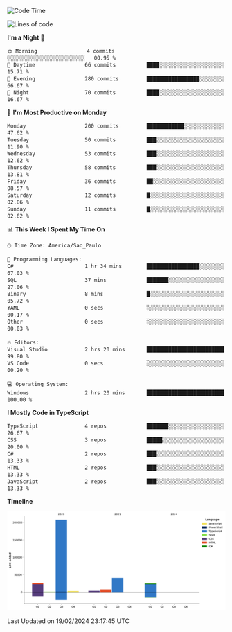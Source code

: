 <!--START_SECTION:waka-->
![Code Time](http://img.shields.io/badge/Code%20Time-2%2C305%20hrs%2038%20mins-blue)

![Lines of code](https://img.shields.io/badge/From%20Hello%20World%20I%27ve%20Written-310.5%20thousand%20lines%20of%20code-blue)

**I'm a Night 🦉** 

```text
🌞 Morning                4 commits           ░░░░░░░░░░░░░░░░░░░░░░░░░   00.95 % 
🌆 Daytime                66 commits          ████░░░░░░░░░░░░░░░░░░░░░   15.71 % 
🌃 Evening                280 commits         █████████████████░░░░░░░░   66.67 % 
🌙 Night                  70 commits          ████░░░░░░░░░░░░░░░░░░░░░   16.67 % 
```
📅 **I'm Most Productive on Monday** 

```text
Monday                   200 commits         ████████████░░░░░░░░░░░░░   47.62 % 
Tuesday                  50 commits          ███░░░░░░░░░░░░░░░░░░░░░░   11.90 % 
Wednesday                53 commits          ███░░░░░░░░░░░░░░░░░░░░░░   12.62 % 
Thursday                 58 commits          ███░░░░░░░░░░░░░░░░░░░░░░   13.81 % 
Friday                   36 commits          ██░░░░░░░░░░░░░░░░░░░░░░░   08.57 % 
Saturday                 12 commits          █░░░░░░░░░░░░░░░░░░░░░░░░   02.86 % 
Sunday                   11 commits          █░░░░░░░░░░░░░░░░░░░░░░░░   02.62 % 
```


📊 **This Week I Spent My Time On** 

```text
🕑︎ Time Zone: America/Sao_Paulo

💬 Programming Languages: 
C#                       1 hr 34 mins        █████████████████░░░░░░░░   67.03 % 
SQL                      37 mins             ███████░░░░░░░░░░░░░░░░░░   27.06 % 
Binary                   8 mins              █░░░░░░░░░░░░░░░░░░░░░░░░   05.72 % 
YAML                     0 secs              ░░░░░░░░░░░░░░░░░░░░░░░░░   00.17 % 
Other                    0 secs              ░░░░░░░░░░░░░░░░░░░░░░░░░   00.03 % 

🔥 Editors: 
Visual Studio            2 hrs 20 mins       █████████████████████████   99.80 % 
VS Code                  0 secs              ░░░░░░░░░░░░░░░░░░░░░░░░░   00.20 % 

💻 Operating System: 
Windows                  2 hrs 20 mins       █████████████████████████   100.00 % 
```

**I Mostly Code in TypeScript** 

```text
TypeScript               4 repos             ███████░░░░░░░░░░░░░░░░░░   26.67 % 
CSS                      3 repos             █████░░░░░░░░░░░░░░░░░░░░   20.00 % 
C#                       2 repos             ███░░░░░░░░░░░░░░░░░░░░░░   13.33 % 
HTML                     2 repos             ███░░░░░░░░░░░░░░░░░░░░░░   13.33 % 
JavaScript               2 repos             ███░░░░░░░░░░░░░░░░░░░░░░   13.33 % 
```



**Timeline**

![Lines of Code chart](https://raw.githubusercontent.com/jonhoffmam/jonhoffmam/master/assets/bar_graph.png)


 Last Updated on 19/02/2024 23:17:45 UTC
<!--END_SECTION:waka-->
